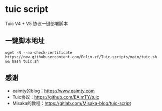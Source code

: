# tuic script

Tuic V4 + V5 协议一键部署脚本

## 一键脚本地址

```shell
wget -N --no-check-certificate https://raw.githubusercontent.com/Felix-zf/Tuic-scripts/main/tuic.sh && bash tuic.sh
```

## 感谢
- eaimty的blog：https://www.eaimty.com
- Tuic协议：https://github.com/EAimTY/tuic
- Misaka的教程：https://gitlab.com/Misaka-blog/tuic-script
